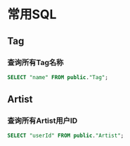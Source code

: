 # 常用SQL

## Tag

### 查询所有Tag名称

```sql
SELECT "name" FROM public."Tag";
```

## Artist

### 查询所有Artist用户ID

```sql
SELECT "userId" FROM public."Artist";
```
